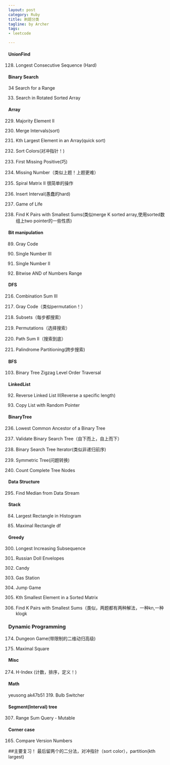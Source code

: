 ```yaml
---
layout: post
category: Ruby
title: 刷题分类
tagline: by Archer
tags:
- leetcode

---
```


#### UnionFind
128. Longest Consecutive Sequence (Hard)

#### Binary Search
34	Search for a Range

33. Search in Rotated Sorted Array

#### Array
229. Majority Element II

56. Merge Intervals(sort)

215. Kth Largest Element in an Array(quick sort)

75. Sort Colors(对冲指针！)

41. First Missing Positive(巧)

268. Missing Number（类似上题！上题更难）

59. Spiral Matrix II 很简单的操作

57. Insert Interval(愚蠢的hard)

289. Game of Life

373. Find K Pairs with Smallest Sums(类似merge K sorted array,使用sorted数组上two pointer的一些性质)

#### Bit manipulation

89. Gray Code

260. Single Number III

137. Single Number II

201. Bitwise AND of Numbers Range
#### DFS

216. Combination Sum III

89. Gray Code（类似permutation！）

78. Subsets（每步都搜索）

46. Permutations（选择搜索）

113. Path Sum II（搜索到底）

131. Palindrome Partitioning(跨步搜索)


#### BFS

103. Binary Tree Zigzag Level Order Traversal

#### LinkedList

92. Reverse Linked List II(Reverse a specific length)

138. Copy List with Random Pointer

#### BinaryTree

236. Lowest Common Ancestor of a Binary Tree

98. Validate Binary Search Tree（自下而上，自上而下）

173. Binary Search Tree Iterator(类似非递归前序)

101. Symmetric Tree(问题转换)

222. Count Complete Tree Nodes

#### Data Structure
295. Find Median from Data Stream

#### Stack

84.	Largest Rectangle in Histogram

85. Maximal Rectangle df

#### Greedy

300. Longest Increasing Subsequence

354. Russian Doll Envelopes

135. Candy

134. Gas Station

55. Jump Game

378. Kth Smallest Element in a Sorted Matrix

373. Find K Pairs with Smallest Sums（类似，两题都有两种解法，一种kn,一种klogk


### Dynamic Programming

174. Dungeon Game(带限制的二维动归高级)

221. Maximal Square

#### Misc

274. H-Index (计数，排序，定义！)


#### Math

yeusong
ak47b51
319. Bulb Switcher

#### Segment(Interval) tree
307. Range Sum Query - Mutable


#### Corner case
165. Compare Version Numbers

##主要复习！
最后留两个的二分法，对冲指针（sort color），partition(kth largest)
